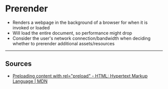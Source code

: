 # Prerender

- Renders a webpage in the background of a browser for when it is invoked or loaded
- Will load the entire document, so performance might drop
- Consider the user's network connection/bandwidth when deciding whether to prerender additional assets/resources

-----

## Sources

- [Preloading content with rel="preload" - HTML: Hypertext Markup Language | MDN](https://developer.mozilla.org/en-US/docs/Web/HTML/Preloading_content)